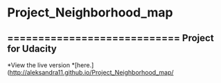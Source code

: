 # Project_Neighborhood_map
============================
Project for Udacity
----------------------------
*View the live version *[here.](http://aleksandra11.github.io/Project_Neighborhood_map/


